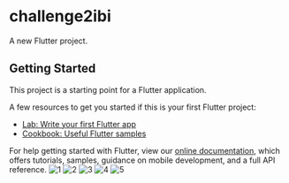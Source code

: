 # challenge2ibi

A new Flutter project.

## Getting Started

This project is a starting point for a Flutter application.

A few resources to get you started if this is your first Flutter project:

- [Lab: Write your first Flutter app](https://flutter.dev/docs/get-started/codelab)
- [Cookbook: Useful Flutter samples](https://flutter.dev/docs/cookbook)

For help getting started with Flutter, view our
[online documentation](https://flutter.dev/docs), which offers tutorials,
samples, guidance on mobile development, and a full API reference.
![1](https://user-images.githubusercontent.com/48907382/92979661-a55e1e00-f493-11ea-8d78-3d27149cc571.jpg)
![2](https://user-images.githubusercontent.com/48907382/92979667-a98a3b80-f493-11ea-9a15-3a96c30250ce.jpg)
![3](https://user-images.githubusercontent.com/48907382/92979679-b7d85780-f493-11ea-9199-e93e2f01961e.jpg)
![4](https://user-images.githubusercontent.com/48907382/92979686-bad34800-f493-11ea-855c-6cc3891021f0.jpg)
![5](https://user-images.githubusercontent.com/48907382/92979692-bc9d0b80-f493-11ea-9f2d-438296ae7345.jpg)

